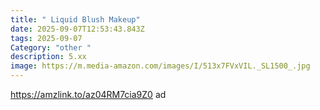 ```yaml
---
title: " Liquid Blush Makeup"
date: 2025-09-07T12:53:43.843Z
tags: 2025-09-07
Category: "other "
description: 5.xx
image: https://m.media-amazon.com/images/I/513x7FVxVIL._SL1500_.jpg
---
```

https://amzlink.to/az04RM7cia9Z0  ad